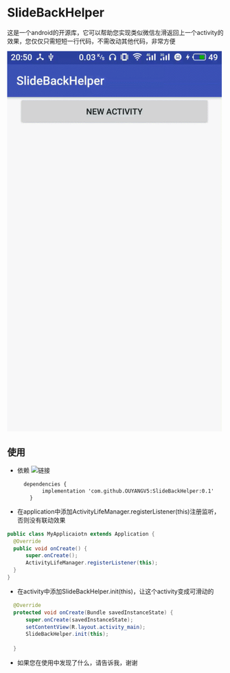 # SlideBackHelper
这是一个android的开源库，它可以帮助您实现类似微信左滑返回上一个activity的效果，您仅仅只需短短一行代码，不需改动其他代码，非常方便

![示范](https://github.com/OUYANGV5/SlideBackHelper/blob/master/GIF.gif)

## 使用
 * 依赖      ![链接](https://www.jitpack.io/v/OUYANGV5/SlideBackHelper.svg)
    ```
      dependencies {
	        implementation 'com.github.OUYANGV5:SlideBackHelper:0.1'
	    }
    ```
 * 在application中添加ActivityLifeManager.registerListener(this)注册监听，否则没有联动效果
 
  ```Java
  public class MyApplicaiotn extends Application {
    @Override
    public void onCreate() {
        super.onCreate();
        ActivityLifeManager.registerListener(this);
    }
  }
  ```
  
 * 在activity中添加SlideBackHelper.init(this)，让这个activity变成可滑动的
  ```Java
    @Override
    protected void onCreate(Bundle savedInstanceState) {
        super.onCreate(savedInstanceState);
        setContentView(R.layout.activity_main);
        SlideBackHelper.init(this);
        
    }
  ```
  * 如果您在使用中发现了什么，请告诉我，谢谢
